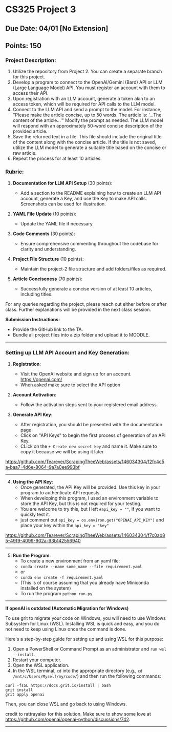 # CS325 Project 3

## Due Date: 04/01 [No Extension]
## Points: 150

### Project Description:

1. Utilize the repository from Project 2. You can create a separate branch for this project.
2. Develop a program to connect to the OpenAI/Gemini (Bard) API or LLM (Large Language Model) API. You must register an account with them to access their API.
3. Upon registration with an LLM account, generate a token akin to an access token, which will be required for API calls to the LLM model.
4. Connect to the LLM API and send a prompt to the model. For instance, "Please make the article concise, up to 50 words. The article is: '...The content of the article...'" Modify the prompt as needed. The LLM model will respond with an approximately 50-word concise description of the provided article.
5. Save the returned text in a file. This file should include the original title of the content along with the concise article. If the title is not saved, utilize the LLM model to generate a suitable title based on the concise or raw article.
6. Repeat the process for at least 10 articles.

### Rubric:

1. **Documentation for LLM API Setup** (30 points):
    - Add a section to the README explaining how to create an LLM API account, generate a Key, and use the Key to make API calls. Screenshots can be used for illustration.

2. **YAML File Update** (10 points):
    - Update the YAML file if necessary.

3. **Code Comments** (30 points):
    - Ensure comprehensive commenting throughout the codebase for clarity and understanding.

4. **Project File Structure** (10 points):
    - Maintain the project-2 file structure and add folders/files as required.

5. **Article Conciseness** (70 points):
    - Successfully generate a concise version of at least 10 articles, including titles.

For any queries regarding the project, please reach out either before or after class. Further explanations will be provided in the next class session.

**Submission Instructions:**
- Provide the GitHub link to the TA.
- Bundle all project files into a zip folder and upload it to MOODLE.

---

### Setting up LLM API Account and Key Generation:

1. **Registration**:
   - Visit the OpenAI website and sign up for an account. https://openai.com/
   - When asked make sure to select the API option

2. **Account Activation**:
   - Follow the activation steps sent to your registered email address.

3. **Generate API Key**:
   - After registration, you should be presented with the documentation page
   - Click on "API Keys" to begin the first process of generation of an API Key.
   - CLick on the ```+ Create new secret key``` and name it. Make sure to copy it because we will be using it later

https://github.com/Tearever/ScrapingTheeWeb/assets/146034304/f2fc4c5a-baa7-4d6e-8064-9a7a0ee993bf

---

4. **Using the API Key**:
   - Once generated, the API Key will be provided. Use this key in your program to authenticate API requests.
   - When developing this program, I used an environment variable to store the API Key, but this is not required for your testing.
   - You are welcome to try this, but I left ```#api_key = ""```, if you want to quickly test it.
   - just comment out ```api_key = os.environ.get("OPENAI_API_KEY")``` and place your key within the ```api_key = "key"```

https://github.com/Tearever/ScrapingTheeWeb/assets/146034304/f7c0ab85-49f9-4099-902a-93b142556940

---
  
5. **Run the Program**:
    - To create a new environment from an yaml file:
    - ```conda create --name some_name --file requirement.yaml```
    - or
    - ```conda env create -f requirement.yaml```
    - (This is of course assuming that you already have Miniconda installed on the system)
    - To run the program ```python run.py```
  
---
  
**If openAI is outdated (Automatic Migration for Windows)**

To use grit to migrate your code on Windows, you will need to use Windows Subsystem for Linux (WSL). Installing WSL is quick and easy, and you do not need to keep using Linux once the command is done.

Here's a step-by-step guide for setting up and using WSL for this purpose:
1. Open a PowerShell or Command Prompt as an administrator and ```run wsl --install```.
2. Restart your computer.
3. Open the WSL application.
4. In the WSL terminal, ```cd``` into the appropriate directory (e.g., ```cd /mnt/c/Users/Myself/my/code/```) and then run the following commands:
```
curl -fsSL https://docs.grit.io/install | bash
grit install
grit apply openai
```
Then, you can close WSL and go back to using Windows.

credit to rattrayalex for this solution. Make sure to show some love at https://github.com/openai/openai-python/discussions/742.
  
---

